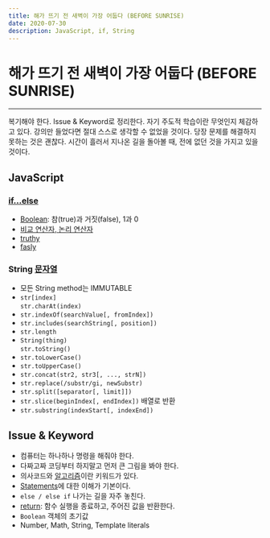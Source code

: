 ```yaml
---
title: 해가 뜨기 전 새벽이 가장 어둡다 (BEFORE SUNRISE)
date: 2020-07-30
description: JavaScript, if, String
---
```


# 해가 뜨기 전 새벽이 가장 어둡다 (BEFORE SUNRISE)

---

복기해야 한다. Issue & Keyword로 정리한다. 자기 주도적 학습이란 무엇인지 체감하고 있다. 강의만 들었다면 절대 스스로 생각할 수 없었을 것이다. 당장 문제를 해결하지 못하는 것은 괜찮다. 시간이 흘러서 지나온 길을 돌아볼 때, 전에 없던 것을 가지고 있을 것이다.

## JavaScript

### [if...else](https://developer.mozilla.org/ko/docs/Web/JavaScript/Reference/Statements/if...else)

- [Boolean](https://developer.mozilla.org/ko/docs/Web/JavaScript/Reference/Global_Objects/Boolean): 참(true)과 거짓(false), 1과 0
- [비교 연산자, 논리 연산자](https://developer.mozilla.org/ko/docs/Web/JavaScript/Guide/Expressions_and_Operators)
- [truthy](https://developer.mozilla.org/ko/docs/Glossary/Truthy)
- [fasly](https://developer.mozilla.org/ko/docs/Glossary/Falsy)

### String [문자열](https://developer.mozilla.org/ko/docs/Web/JavaScript/Reference/Global_Objects/String)

- 모든 String method는 IMMUTABLE
- `str[index]` <br/> `str.charAt(index)`
- `str.indexOf(searchValue[, fromIndex])`
- `str.includes(searchString[, position])`
- `str.length`
- `String(thing)` <br/> `str.toString()`
- `str.toLowerCase()`
- `str.toUpperCase()`
- `str.concat(str2, str3[, ..., strN])`
- `str.replace(/substr/gi, newSubstr)`
- `str.split([separator[, limit]])`
- `str.slice(beginIndex[, endIndex])` 배열로 반환
- `str.substring(indexStart[, indexEnd])`

## Issue & Keyword

- 컴퓨터는 하나하나 명령을 해줘야 한다.
- 다짜고짜 코딩부터 하지말고 먼저 큰 그림을 봐야 한다.
- 의사코드와 [알고리즘](https://blog.yena.io/studynote/2018/11/14/Algorithm-Basic.html)이란 키워드가 있다.
- [Statements](https://developer.mozilla.org/ko/docs/Web/JavaScript/Reference/Statements)에 대한 이해가 기본이다.
- `else / else if` 나가는 길을 자주 놓친다.
- [return](https://developer.mozilla.org/ko/docs/Web/JavaScript/Reference/Statements/return): 함수 실행을 종료하고, 주어진 값을 반환한다.
- `Boolean` 객체의 초기값
- Number, Math, String, Template literals
